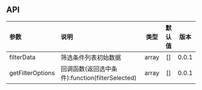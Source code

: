 ## API

| 参数             | 说明                                            | 类型  | 默认值 | 版本  |
| :--------------- | :---------------------------------------------- | :---: | :----: | :---: |
| filterData       | 筛选条件列表初始数据                            | array |   []   | 0.0.1 |
| getFilterOptions | 回调函数(返回选中条件):function(filterSelected) | array |   []   | 0.0.1 |
